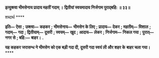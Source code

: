 **इत्युक्त्वा भीमसेनाय प्रादाय महतीं गदाम् ।** **द्वितीयां स्वयमादाय निर्जगाम पुराद्बहि: ॥ ३३॥** 

शब्दार्थ **** 

**इति—** **ऐसा** **; उक्त्वा—** **कहकर** **; भीमसेनाय—** **भीमसेन के लिए** **; प्रादाय—** **देकर** **; महतीम्—** **विशाल** **; गदाम्—** **गदा** **; द्वितीयाम्—** **दूसरी** **; स्वयम्—** **खुद** **; आदाय—** **लेकर** **; निर्जगाम—** **निकल गया** **; पुरात्—** **नगर से** **; बहि:—** **बाहर।** **.** 

**यह कहकर जरासन्ध ने भीमसेन को एक बड़ी गदा दी, दूसरी गदा स्वयं ली और शहर के** **बाहर चला गया।** **** 